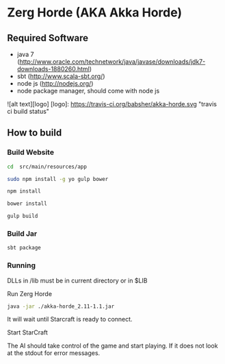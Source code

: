 # Zerg Horde (AKA Akka Horde)

## Required Software 

* java 7 (http://www.oracle.com/technetwork/java/javase/downloads/jdk7-downloads-1880260.html)
* sbt (http://www.scala-sbt.org/)
* node js (http://nodejs.org/)
* node package manager, should come with node js

![alt text][logo]
[logo]: https://travis-ci.org/babsher/akka-horde.svg "travis ci build status"
## How to build
### Build Website
```bash
cd  src/main/resources/app
```

```bash
sudo npm install -g yo gulp bower
```

```bash
npm install
```

```bash
bower install
```

```bash
gulp build
```
### Build Jar
```bash
sbt package
```
### Running
DLLs in /lib must be in current directory or in $LIB

Run Zerg Horde

```bash
java -jar ./akka-horde_2.11-1.1.jar
````

It will wait until Starcraft is ready to connect.

Start StarCraft

The AI should take control of the game and start playing. If it does not look at the stdout for error messages.
